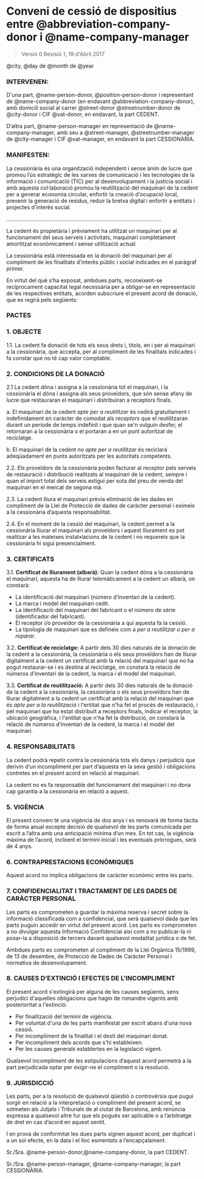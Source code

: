 Conveni de cessió de dispositius entre @abbreviation-company-donor i @name-company-manager
============================================================
> Versió 0 Revisió 1, 19 d'Abril 2017

@city, @day de @month de @year

### INTERVENEN:

D'una part, @name-person-donor, @position-person-donor i representant de @name-company-donor (en endavant @abbreviation-company-donor), amb domicili social al carrer @street-donor @streetnumber-donor de @city-donor i CIF @vat-donor, en endavant, la part CEDENT.

D’altra part, @name-person-manager en representació de @name-company-manager, amb seu a @street-manager, @streetnumber-manager de @city-manager i CIF @vat-manager, en endavant la part CESSIONÀRIA.

### MANIFESTEN:

La cessionària és una organització independent i sense ànim de lucre que promou l’ús estratègic de les xarxes de comunicació i les tecnologies de la informació i comunicació (TIC) per al desenvolupament i la justícia social i amb aquesta col·laboració promou la reutilització del maquinari de la cedent per a generar economia circular, enfortir la creació d'ocupació local, prevenir la generació de residus, reduir la bretxa digital i enfortir a entitats i projectes d'interès social.

.....................................................................................................

La cedent és propietària i prèviament ha utilitzat un maquinari per al funcionament del seus serveis i activitats, maquinari completament amortitzat econòmicament i sense utilització actual.

La cessionària està interessada en la donació del maquinari per al compliment de les finalitats d’interès públic i social indicades en el paràgraf primer.

En virtut del què s’ha exposat, ambdues parts, reconeixent-se recíprocament capacitat legal necessària per a obligar-se en representació de les respectives entitats, acorden subscriure el present acord de donació, que es regirà pels següents:

### PACTES

### 1\. OBJECTE

1.1. La cedent fa donació de tots els seus drets i, títols, en i per al maquinari a la cessionària, que accepta, per al compliment de les finalitats indicades i fa constar que no té cap valor comptable.

### 2\. CONDICIONS DE LA DONACIÓ

2.1 La cedent dóna i assigna a la cessionària tot el maquinari, i la cessionària el dóna i assigna als seus proveïdors, que són sense afany de lucre que restauraran el maquinari i distribuiran a receptors finals. 

a. El maquinari de la cedent *apte per a reutilitzar* és cedirà gratuïtament i indefinidament en caràcter de comodat als *receptors* que el reutilitzaran durant un període de temps indefinit i que quan se'n vulguin desfer, el retornaran a la cessionària o el portaran a en un punt autoritzat de reciclatge. 

b. El maquinari de la cedent *no apte per a reutilitzar* és reciclará adeqüadament en punts autoritzats per les autoritats competents.

2.2. Els proveïdors de la cessionària poden facturar al receptor pels serveis de restauració i distribució realitzats al maquinari de la cedent, sempre i quan el import total dels serveis estigui per sota del preu de venda del maquinari en el mercat de segona mà.

2.3. La cedent lliura el maquinari prèvia eliminació de les dades en compliment de la Llei de Protecció de dades de caràcter personal i eximeix a la cessionària d’aquesta responsabilitat.

2.4. En el moment de la cessió del maquinari, la cedent permet a la cessionària lliurar el maquinari als proveïdors i aquest lliurament es pot realitzar a les mateixes instal•lacions de la cedent i no requereix que la cessionària hi sigui presencialment.

### 3.  CERTIFICATS

3.1. **Certificat de lliurament (albarà)**: Quan la cedent dóna a la cessionària el maquinari, aquesta ha de lliurar telemàticament a la cedent un albarà, on constarà:

  -   La identificació del maquinari (número d’inventari de la cedent).
  -   La marca i model del maquinari cedit.
  -   La identificació del maquinari del fabricant o el número de sèrie  (identificador del fabricant).
  -   El receptor i/o proveïdor de la cessionària a qui aquesta fa la cessió. 
  -   La tipologia de maquinari que es defineix com a *per a reutilitzar o per a reparar*.

3.2. **Certificat de reciclatge:** A partir dels 30 dies naturals de la donació de la cedent a la cessionària, la cessionària o els seus proveïdors han de lliurar digitalment a la cedent un certificat amb la relació del maquinari que no ha pogut restaurar-se i es destina al reciclatge, on constarà la relació de números d’inventari de la cedent, la marca i el model del maquinari.

3.3. **Certificat de reutilització:** A partir dels 30 dies naturals de la donació de la cedent a la cessionària, la cessionària o els seus proveïdors han de lliurar digitalment a la cedent un certificat amb la relació del maquinari que és *apte per a la reutilització* i l'entitat que n'ha fet el procés de restauració, i pel maquinari que ha estat distribuït a receptors finals, indicar el receptor, la ubicació geogràfica, i l'entitat que n'ha fet la distribució, on constarà la relació de números d’inventari de la cedent, la marca i el model del maquinari.

### 4. RESPONSABILITATS

La cedent podrà repetir contra la cessionària tots els danys i perjudicis que derivin d’un incompliment per part d’aquesta en la seva gestió i obligacions contretes en el present acord en relació al maquinari.

La cedent no es fa responsable del funcionament del maquinari i no dona cap garantia a la cessionària en relació a aquest. 

### 5. VIGÈNCIA

El present conveni té una vigència de dos anys i es renovarà de forma tàcita de forma anual excepte decisió de qualsevol de les parts comunicada per escrit a l’altra amb una anticipació mínima d’un mes. En tot cas, la vigència màxima de l’acord, incloent el termini inicial i les eventuals pròrrogues, serà de 4 anys.

### 6. CONTRAPRESTACIONS ECONÒMIQUES

Aquest acord no implica obligacions de caràcter econòmic entre les parts.

### 7. CONFIDENCIALITAT I TRACTAMENT DE LES DADES DE CARÀCTER PERSONAL

Les parts es comprometen a guardar la màxima reserva i secret sobre la informació classificada com a confidencial, que serà qualsevol dada que les parts puguin accedir en virtut del present acord. Les parts es comprometen a no divulgar aquesta Informació Confidencial així com a no publicar-la ni posar-la a disposició de tercers davant qualsevol modalitat jurídica o de fet.

Ambdues parts es comprometen al compliment de la Llei Orgànica 15/1999, de 13 de desembre, de Protecció de Dades de Caràcter Personal i normativa de desenvolupament.

### 8. CAUSES D’EXTINCIÓ I EFECTES DE L’INCOMPLIMENT

El present acord s'extingirà per alguna de les causes següents, sens perjudici d'aquelles obligacions que hagin de romandre vigents amb posterioritat a l'extinció: 
  - Per finalització del termini de vigència. 
  - Per voluntat d'una de les parts manifestat per escrit abans d'una nova cessió.
  - Per incompliment de la finalitat i el destí del maquinari donat.
  - Per incompliment dels acords que s'hi estableixen.
  - Per les causes generals establertes en la legislació vigent.

Qualsevol incompliment de les estipulacions d’aquest acord permetrà a la part perjudicada optar per exigir-ne el compliment o la resolució.

### 9. JURISDICCIÓ

Les parts, per a la resolució de qualsevol qüestió o controvèrsia que pugui sorgir en relació a la interpretació o compliment del present acord, se sotmeten als Jutjats i Tribunals de al ciutat de Barcelona, amb renúncia expressa a qualsevol altre fur que els pogués ser aplicable o a l’arbitratge de dret en cas d’acord en aquest sentit.

I en prova de conformitat les dues parts signen aquest acord, per duplicat i a un sol efecte, en la data i el lloc esmentats a l’encapçalament.


Sr./Sra. @name-person-donor,@name-company-donor, la part CEDENT.

Sr./Sra. @name-person-manager,  @name-company-manager, la part CESSIONÀRIA.
